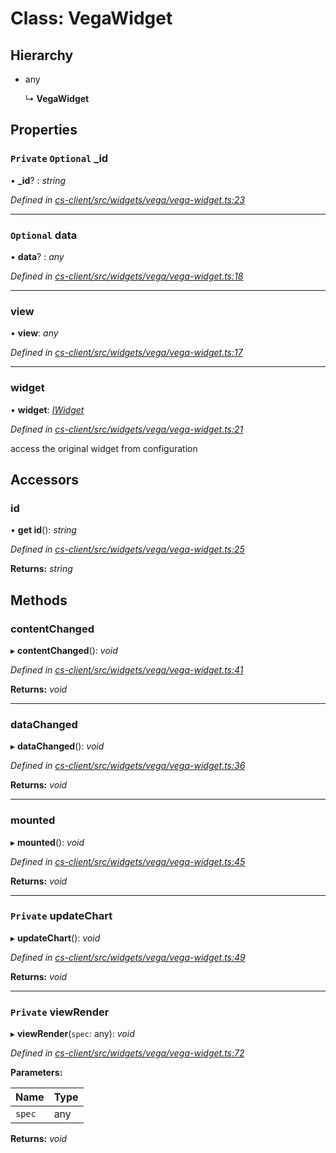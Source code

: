# Class: VegaWidget

## Hierarchy

* any

  ↳ **VegaWidget**

## Properties

### `Private` `Optional` _id

• **_id**? : *string*

*Defined in [cs-client/src/widgets/vega/vega-widget.ts:23](https://github.com/RichardHovenkamp/csnext/blob/6deb7f51/packages/cs-client/src/widgets/vega/vega-widget.ts#L23)*

___

### `Optional` data

• **data**? : *any*

*Defined in [cs-client/src/widgets/vega/vega-widget.ts:18](https://github.com/RichardHovenkamp/csnext/blob/6deb7f51/packages/cs-client/src/widgets/vega/vega-widget.ts#L18)*

___

###  view

• **view**: *any*

*Defined in [cs-client/src/widgets/vega/vega-widget.ts:17](https://github.com/RichardHovenkamp/csnext/blob/6deb7f51/packages/cs-client/src/widgets/vega/vega-widget.ts#L17)*

___

###  widget

• **widget**: *[IWidget](../interfaces/_cs_core_src_widget_widget_.iwidget.md)*

*Defined in [cs-client/src/widgets/vega/vega-widget.ts:21](https://github.com/RichardHovenkamp/csnext/blob/6deb7f51/packages/cs-client/src/widgets/vega/vega-widget.ts#L21)*

access the original widget from configuration

## Accessors

###  id

• **get id**(): *string*

*Defined in [cs-client/src/widgets/vega/vega-widget.ts:25](https://github.com/RichardHovenkamp/csnext/blob/6deb7f51/packages/cs-client/src/widgets/vega/vega-widget.ts#L25)*

**Returns:** *string*

## Methods

###  contentChanged

▸ **contentChanged**(): *void*

*Defined in [cs-client/src/widgets/vega/vega-widget.ts:41](https://github.com/RichardHovenkamp/csnext/blob/6deb7f51/packages/cs-client/src/widgets/vega/vega-widget.ts#L41)*

**Returns:** *void*

___

###  dataChanged

▸ **dataChanged**(): *void*

*Defined in [cs-client/src/widgets/vega/vega-widget.ts:36](https://github.com/RichardHovenkamp/csnext/blob/6deb7f51/packages/cs-client/src/widgets/vega/vega-widget.ts#L36)*

**Returns:** *void*

___

###  mounted

▸ **mounted**(): *void*

*Defined in [cs-client/src/widgets/vega/vega-widget.ts:45](https://github.com/RichardHovenkamp/csnext/blob/6deb7f51/packages/cs-client/src/widgets/vega/vega-widget.ts#L45)*

**Returns:** *void*

___

### `Private` updateChart

▸ **updateChart**(): *void*

*Defined in [cs-client/src/widgets/vega/vega-widget.ts:49](https://github.com/RichardHovenkamp/csnext/blob/6deb7f51/packages/cs-client/src/widgets/vega/vega-widget.ts#L49)*

**Returns:** *void*

___

### `Private` viewRender

▸ **viewRender**(`spec`: any): *void*

*Defined in [cs-client/src/widgets/vega/vega-widget.ts:72](https://github.com/RichardHovenkamp/csnext/blob/6deb7f51/packages/cs-client/src/widgets/vega/vega-widget.ts#L72)*

**Parameters:**

Name | Type |
------ | ------ |
`spec` | any |

**Returns:** *void*
